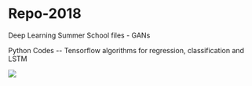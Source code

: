 # Repo-2018

Deep Learning Summer School files -  GANs

Python Codes -- Tensorflow algorithms for regression, classification and LSTM

<img src=https://github.com/RubensZimbres/Repo-2018/blob/master/GAN.PNG>
